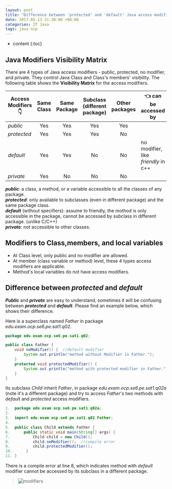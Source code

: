 ```yaml
---
layout: post
title: "Difference between 'protected' and 'default' Java access modifiers"
date: 2017-05-13 21:30:00 +08:00
categories: IT Java
tags: java ocp
---
```


* content
{:toc}

## Java Modifiers Visibility Matrix

There are 4 types of Java access modifiers - public, protected, no modifier, and private. They control Java Class and Class's members' visibility. The following table shows the **Visibility Matrix** for the access modifiers.

|Access Modifiers 👇 |Same Class|Same Package|Subclass (different package)|Other packages|👈 can be accessed by|
|--------------------|:--------:|:----------:|:--------------------------:|:------------:|---------------------|
| *public*           |Yes       |Yes         |Yes                         |Yes           |                     |     
| *protected*        |Yes       |Yes         |Yes                         |No            |                     |
| *default*          |Yes       |Yes         |No                          |No            | no modifier, like *friendly* in c++                    |
| *private*          |Yes       |No          |No                          |No            |                     |

  ***public***: a class, a method, or a variable accessible to all the classes of any package.  
  ***protected***: only available to subclasses (even in different package) and the same package class.  
  ***default*** (without specifiers): assume to friendly, the mothod is only accessible in the package, cannot be accessed by subclass in different package. (unlike C/C++)  
  ***private***: not accessible to other classes.

## Modifiers to Class,members, and local variables 
* At Class level, only public and no modifier are allowed. 
* At member (class variable or method) level, these 4 types access modifiers are applicable.
* Method's local variables do not have access modifiers.

## Difference between ***protected*** and ***default***
***Public*** and ***private*** are easy to understand, sometimes it will be confusing between ***protected*** and ***default***. Please find an example below, which shows their difference.

Here is a superclass named *Father* in package *edu.exam.ocp.se6.pe.sat1.q02*.
```java
package edu.exam.ocp.se6.pe.sat1.q02;

public class Father {
    void noModifier() {  //default modifier
        System.out.println("method without Modifier in Father.");
    }
    protected void protectedModifier() {
        System.out.println("method with protected modifier in Father.");
    }
}
```
Its subclass *Child* inherit *Father*, in package *edu.exam.ocp.se6.pe.sat1.q02a* (note it's a different package) and try to access *Father*'s two methods with *default* and *protected* access modifiers.
```java
1.  package edu.exam.ocp.se6.pe.sat1.q02a;
2.  
3.  import edu.exam.ocp.se6.pe.sat1.q02.Father;
4.  
5.  public class Child extends Father {
6.      public static void main(String[] args) {
7.          Child child = new Child();
8.          child.noModifier();  //compile error
9.          child.protectedModifier();
10.      }
11. }

```
There is a compile error at line 8, which indicates method with *default* modifier cannot be accessed by its subclass in a different package.
  
> ![modifiers](http://eastmanjian.cn/blog/images/java/protected_vs_default.png)  

